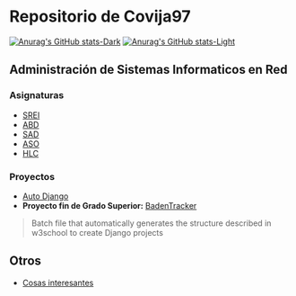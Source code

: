 # Repositorio de Covija97

[![Anurag's GitHub stats-Dark](https://github-readme-stats.vercel.app/api?username=Covija97&show_icons=true&theme=nord#gh-dark-mode-only)](https://github.com/anuraghazra/github-readme-stats#gh-dark-mode-only)
[![Anurag's GitHub stats-Light](https://github-readme-stats.vercel.app/api?username=Covija97&show_icons=true&theme=default#gh-light-mode-only)](https://github.com/anuraghazra/github-readme-stats#gh-light-mode-only)

## Administración de Sistemas Informaticos en Red

### Asignaturas
- [SREI](https://github.com/jcorvid509/SREI/blob/main/README.md)
- [ABD](https://github.com/jcorvid509/ABD)
- [SAD](https://github.com/jcorvid509/SAD)
- [ASO](https://github.com/jcorvid509/ASO)
- [HLC](https://github.com/jcorvid509/HLC)

### Proyectos

- [Auto Django](https://github.com/Covija97/autoDjango)
- **Proyecto fin de Grado Superior:** [BadenTracker](https://github.com/Covija97/badentracker)
> Batch file that automatically generates the structure described in w3school to create Django projects

## Otros

- [Cosas interesantes](https://github.com/jcorvid509/Cosas)
